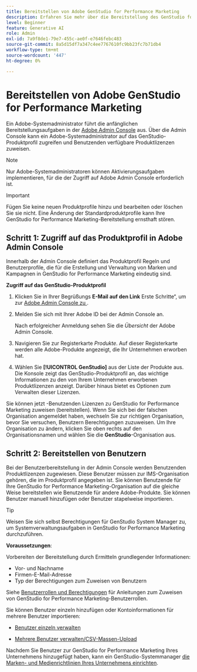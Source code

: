 ```yaml
---
title: Bereitstellen von Adobe GenStudio for Performance Marketing
description: Erfahren Sie mehr über die Bereitstellung des GenStudio for Performance Marketing-Produkts.
level: Beginner
feature: Generative AI
role: Admin
exl-id: 7a9f8de1-79e7-455c-ae0f-e7646febc483
source-git-commit: 8a5d15df7a347c4ee7767610fc9bb23fc7b71db4
workflow-type: tm+mt
source-wordcount: '447'
ht-degree: 0%

---
```


# Bereitstellen von Adobe GenStudio for Performance Marketing

Ein Adobe-Systemadministrator führt die anfänglichen Bereitstellungsaufgaben in der [Adobe Admin Console](https://helpx.adobe.com/de/enterprise/using/admin-console.html#Overview) aus. Über die Admin Console kann ein Adobe-Systemadministrator auf das GenStudio-Produktprofil zugreifen und Benutzenden verfügbare Produktlizenzen zuweisen.

>[!NOTE]
>
>Nur Adobe-Systemadministratoren können Aktivierungsaufgaben implementieren, für die der Zugriff auf Adobe Admin Console erforderlich ist.

>[!IMPORTANT]
>
>Fügen Sie keine neuen Produktprofile hinzu und bearbeiten oder löschen Sie sie nicht. Eine Änderung der Standardproduktprofile kann Ihre GenStudio for Performance Marketing-Bereitstellung ernsthaft stören.

## Schritt 1: Zugriff auf das Produktprofil in Adobe Admin Console

Innerhalb der Admin Console definiert das Produktprofil Regeln und Benutzerprofile, die für die Erstellung und Verwaltung von Marken und Kampagnen in GenStudio for Performance Marketing eindeutig sind.

**Zugriff auf das GenStudio-Produktprofil**

1. Klicken Sie in Ihrer Begrüßungs **E-Mail auf den Link** Erste Schritte“, um zur [Adobe Admin Console zu ](https://helpx.adobe.com/de/enterprise/using/admin-console.html#Overview).

1. Melden Sie sich mit Ihrer Adobe ID bei der Admin Console an.

   Nach erfolgreicher Anmeldung sehen Sie die _Übersicht_ der Adobe Admin Console.

1. Navigieren Sie zur Registerkarte _Produkte_. Auf dieser Registerkarte werden alle Adobe-Produkte angezeigt, die Ihr Unternehmen erworben hat.

1. Wählen Sie **[!UICONTROL GenStudio]** aus der Liste der Produkte aus. Die Konsole zeigt das GenStudio-Produktprofil an, das wichtige Informationen zu den von Ihrem Unternehmen erworbenen Produktlizenzen anzeigt. Darüber hinaus bietet es Optionen zum Verwalten dieser Lizenzen.

Sie können jetzt -Benutzenden Lizenzen zu GenStudio for Performance Marketing zuweisen (bereitstellen). Wenn Sie sich bei der falschen Organisation angemeldet haben, wechseln Sie zur richtigen Organisation, bevor Sie versuchen, Benutzern Berechtigungen zuzuweisen. Um Ihre Organisation zu ändern, klicken Sie oben rechts auf den Organisationsnamen und wählen Sie die **GenStudio**-Organisation aus.

## Schritt 2: Bereitstellen von Benutzern

Bei der Benutzerbereitstellung in der Admin Console werden Benutzenden Produktlizenzen zugewiesen. Diese Benutzer müssen zur IMS-Organisation gehören, die im Produktprofil angegeben ist. Sie können Benutzende für Ihre GenStudio for Performance Marketing-Organisation auf die gleiche Weise bereitstellen wie Benutzende für andere Adobe-Produkte. Sie können Benutzer manuell hinzufügen oder Benutzer stapelweise importieren.

>[!TIP]
>
>Weisen Sie sich selbst Berechtigungen für GenStudio System Manager zu, um Systemverwaltungsaufgaben in GenStudio for Performance Marketing durchzuführen.

**Voraussetzungen**:

Vorbereiten der Bereitstellung durch Ermitteln grundlegender Informationen:

* Vor- und Nachname
* Firmen-E-Mail-Adresse
* Typ der Berechtigungen zum Zuweisen von Benutzern

Siehe [Benutzerrollen und Berechtigungen](user-roles.md) für Anleitungen zum Zuweisen von GenStudio for Performance Marketing-Benutzerrollen.

Sie können Benutzer einzeln hinzufügen oder Kontoinformationen für mehrere Benutzer importieren:

* [Benutzer einzeln verwalten](https://helpx.adobe.com/de/enterprise/using/manage-users-individually.html#add-users)

* [Mehrere Benutzer verwalten/CSV-Massen-Upload](https://helpx.adobe.com/de/enterprise/using/bulk-upload-users.html)

Nachdem Sie Benutzer zur GenStudio for Performance Marketing Ihres Unternehmens hinzugefügt haben, kann ein GenStudio-Systemmanager [die Marken- und Medienrichtlinien Ihres Unternehmens einrichten](get-started.md).
